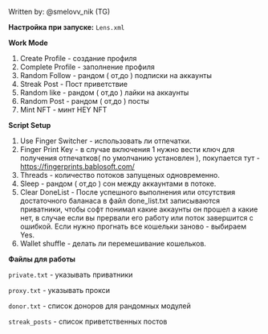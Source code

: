 Written by: @smelovv_nik (TG)

**Настройка при запуске:** `Lens.xml`

**Work Mode**
1. Create Profile - создание профиля
2. Complete Profile - заполнение профиля
3. Random Follow - рандом ( от,до ) подписки на аккаунты
4. Streak Post - Пост приветствие
5. Random like - рандом ( от,до ) лайки на аккаунты
6. Random Post - рандом ( от,до ) посты 
7. Mint NFT - минт HEY NFT

**Script Setup**
1. Use Finger Switcher - использовать ли отпечатки.
2. Finger Print Key - в случае включения 1 нужно вести ключ для получения отпечатков( по умолчанию установлен ), покупается тут - https://fingerprints.bablosoft.com/
3. Threads - количество потоков запущеных одновременно.
4. Sleep - рандом ( от,до ) сон между аккаунтами в потоке.
5. Clear DoneList - После успешного выполнения или отсутствия достаточного баланаса в файл done_list.txt записываются приватники, чтобы софт понимал какие аккаунты он прошел а какие нет, в случае если вы прервали его работу или поток завершится с ошибкой. Если нужно прогнать все кошельки заново - выбираем Yes.
6. Wallet shuffle - делать ли перемешивание кошельков.

**Файлы для работы**

`private.txt` - указывать приватники

`proxy.txt` - указывать прокси

`donor.txt` - список доноров для рандомных модулей

`streak_posts` - список приветственных постов
